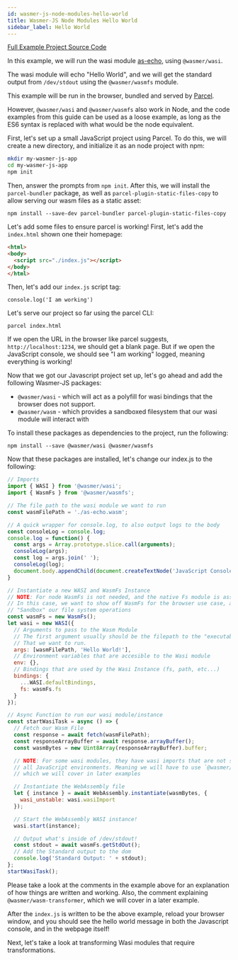 ```yaml
---
id: wasmer-js-node-modules-hello-world
title: Wasmer-JS Node Modules Hello World
sidebar_label: Hello World
---
```


[Full Example Project Source Code](https://github.com/wasmerio/docs.wasmer.io/tree/master/docs/wasmer-js/node-modules/examples/hello-world)

In this example, we will run the wasi module [as-echo](https://github.com/torch2424/as-echohttps://github.com/torch2424/as-echo), using `@wasmer/wasi`. 

The wasi module will echo "Hello World", and we will get the standard output from `/dev/stdout` using the `@wasmer/wasmfs` module. 

This example will be run in the browser, bundled and served by [Parcel](https://parceljs.org/). 

However, `@wasmer/wasi` and `@wasmer/wasmfs` also work in Node, and the code examples from this guide can be used as a loose example, as long as the ES6 syntax is replaced with what would be the node equivalent.

First, let's set up a small JavaScript project using Parcel. To do this, we will create a new directory, and initialize it as an node project with npm:

```bash
mkdir my-wasmer-js-app
cd my-wasmer-js-app
npm init
```

Then, answer the prompts from `npm init`. After this, we will install the `parcel-bundler` package, as well as `parcel-plugin-static-files-copy` to allow serving our wasm files as a static asset:

`npm install --save-dev parcel-bundler parcel-plugin-static-files-copy`

Let's add some files to ensure parcel is working! First, let's add the `index.html` shown one their homepage:

```html
<html>
<body>
  <script src="./index.js"></script>
</body>
</html>
```

Then, let's add our `index.js` script tag:

``console.log('I am working')``

Let's serve our project so far using the parcel CLI:

`parcel index.html`

If we open the URL in the browser like parcel suggests, `http://localhost:1234`, we should get a blank page. But if we open the JavaScript console, we should see "I am working" logged, meaning everything is working!

Now that we got our Javascript project set up, let's go ahead and add the following Wasmer-JS packages: 

- `@wasmer/wasi` - which will act as a polyfill for wasi bindings that the browser does not support.
- `@wasmer/wasm` - which provides a sandboxed filesystem that our wasi module will interact with

To install these packages as dependencies to the project, run the following:

`npm install --save @wasmer/wasi @wasmer/wasmfs`

Now that these packages are installed, let's change our index.js to the following:

```javascript
// Imports
import { WASI } from '@wasmer/wasi';
import { WasmFs } from '@wasmer/wasmfs';

// The file path to the wasi module we want to run
const wasmFilePath = './as-echo.wasm';

// A quick wrapper for console.log, to also output logs to the body
const consoleLog = console.log;
console.log = function() {
  const args = Array.prototype.slice.call(arguments);
  consoleLog(args);
  const log = args.join(' ');
  consoleLog(log);
  document.body.appendChild(document.createTextNode('JavaScript Console: ' + log));
}

// Instantiate a new WASI and WasmFs Instance
// NOTE: For node WasmFs is not needed, and the native Fs module is assigned by default
// In this case, we want to show off WasmFs for the browser use case, and we want to
// "Sandbox" our file system operations
const wasmFs = new WasmFs();
let wasi = new WASI({
  // Arguments to pass to the Wasm Module
  // The first argument usually should be the filepath to the "executable wasi module"
  // That we want to run.
  args: [wasmFilePath, 'Hello World!'],
  // Environment variables that are accesible to the Wasi module
  env: {},
  // Bindings that are used by the Wasi Instance (fs, path, etc...)
  bindings: {
    ...WASI.defaultBindings,
    fs: wasmFs.fs
  }
});

// Async Function to run our wasi module/instance
const startWasiTask = async () => {
  // Fetch our Wasm File
  const response = await fetch(wasmFilePath);
  const responseArrayBuffer = await response.arrayBuffer();
  const wasmBytes = new Uint8Array(responseArrayBuffer).buffer;

  // NOTE: For some wasi modules, they have wasi imports that are not supported in
  // all JavaScript environments. Meaning we will have to use `@wasmer/wasm-transformer`,
  // which we will cover in later examples

  // Instantiate the WebAssembly file
  let { instance } = await WebAssembly.instantiate(wasmBytes, {
    wasi_unstable: wasi.wasiImport
  });

  // Start the WebAssembly WASI instance!
  wasi.start(instance);

  // Output what's inside of /dev/stdout!
  const stdout = await wasmFs.getStdOut();
  // Add the Standard output to the dom
  console.log('Standard Output: ' + stdout);
};
startWasiTask();
```

Please take a look at the comments in the example above for an explanation of how things are written and working. Also, the comment explaining `@wasmer/wasm-transformer`, which we will cover in a later example.

After the `index.js` is written to be the above example, reload your browser window, and you should see the hello world message in both the Javascript console, and in the webpage itself!

Next, let's take a look at transforming Wasi modules that require transformations.
